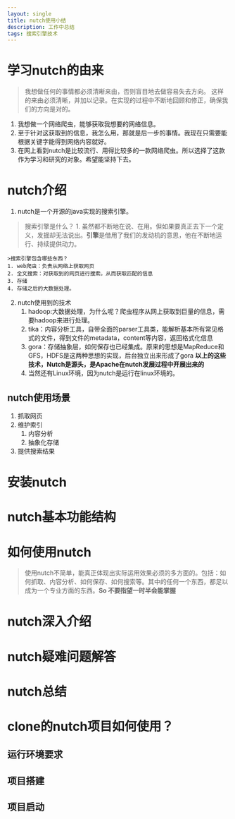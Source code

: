 ```yaml
---
layout: single
title: nutch使用小结
description: 工作中总结
tags: 搜索引擎技术
---
```

# 学习nutch的由来
> 我想做任何的事情都必须清晰来由，否则盲目地去做容易失去方向。
这样的来由必须清晰，并加以记录。在实现的过程中不断地回顾和修正，确保我们的方向是对的。
1. 我想做一个网络爬虫，能够获取我想要的网络信息。
2. 至于针对这获取到的信息，我怎么用，那就是后一步的事情。我现在只需要能根据关键字能得到网络内容就好。
3. 在网上看到nutch是比较流行、用得比较多的一款网络爬虫。所以选择了这款作为学习和研究的对象。希望能坚持下去。


# nutch介绍
1. nutch是一个开源的java实现的搜索引擎。
>搜索引擎是什么？
	1. 虽然都不断地在说、在用。但如果要真正去下一个定义，发掘却无法说出。**引擎**是借用了我们的发动机的意思，他在不断地运行、持续提供动力。
	
	>搜索引擎包含哪些东西？
	1. web爬虫：负责从网络上获取网页
	2. 全文搜索：对获取到的网页进行搜索。从而获取匹配的信息
	3. 存储
	4. 存储之后的大数据处理。
2. nutch使用到的技术
	1. hadoop:大数据处理，为什么呢？爬虫程序从网上获取到巨量的信息，需要hadoop来进行处理。
	2. tika：内容分析工具，自带全面的parser工具类，能解析基本所有常见格式的文件，得到文件的metadata，content等内容，返回格式化信息
	3. gora：存储抽象层，如何保存也已经集成。原来的思想是MapReduce和GFS，HDFS是这两种思想的实现，后台独立出来形成了gora
	**以上的这些技术，Nutch是源头，是Apache在nutch发展过程中开展出来的**
	4. 当然还有Linux环境，因为nutch是运行在linux环境的。

## nutch使用场景
1. 抓取网页
2. 维护索引
	1. 内容分析
	2. 抽象化存储
3. 提供搜索结果

# 安装nutch

# nutch基本功能结构

# 如何使用nutch
>使用nutch不简单，能真正体现出实际运用效果必须的多方面的。包括：如何抓取、内容分析、如何保存、如何搜索等。其中的任何一个东西，都足以成为一个专业方面的东西。**So 不要指望一时半会能掌握**
## 
# nutch深入介绍

# nutch疑难问题解答

# nutch总结

# clone的nutch项目如何使用？

## 运行环境要求

## 项目搭建

## 项目启动

